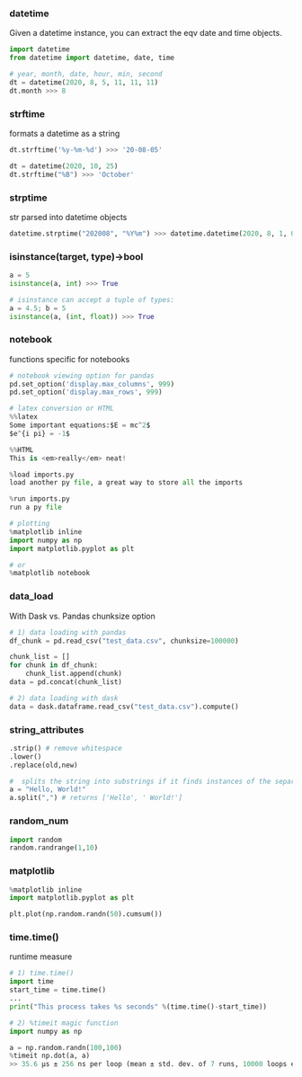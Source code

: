 ### datetime
Given a datetime instance, you can extract the eqv date and time objects.
```py
import datetime
from datetime import datetime, date, time

# year, month, date, hour, min, second
dt = datetime(2020, 8, 5, 11, 11, 11)
dt.month >>> 8
```

### strftime
formats a datetime as a string
```py
dt.strftime('%y-%m-%d') >>> '20-08-05'

dt = datetime(2020, 10, 25)
dt.strftime("%B") >>> 'October'
```

### strptime
str parsed into datetime objects
```py
datetime.strptime("202008", "%Y%m") >>> datetime.datetime(2020, 8, 1, 0, 0)
```

### isinstance(target, type)->bool
```py
a = 5
isinstance(a, int) >>> True

# isinstance can accept a tuple of types:
a = 4.5; b = 5
isinstance(a, (int, float)) >>> True
```

### notebook
functions specific for notebooks
```python
# notebook viewing option for pandas
pd.set_option('display.max_columns', 999)
pd.set_option('display.max_rows', 999)

# latex conversion or HTML
%%latex
Some important equations:$E = mc^2$
$e^{i pi} = -1$

%%HTML
This is <em>really</em> neat!

%load imports.py
load another py file, a great way to store all the imports

%run imports.py
run a py file

# plotting
%matplotlib inline
import numpy as np
import matplotlib.pyplot as plt

# or
%matplotlib notebook
```

### data_load
With Dask vs. Pandas chunksize option
```python
# 1) data loading with pandas 
df_chunk = pd.read_csv("test_data.csv", chunksize=100000) 

chunk_list = []  
for chunk in df_chunk:  
    chunk_list.append(chunk)
data = pd.concat(chunk_list)

# 2) data loading with dask 
data = dask.dataframe.read_csv("test_data.csv").compute()
```

### string_attributes
```python
.strip() # remove whitespace
.lower()
.replace(old,new)

#  splits the string into substrings if it finds instances of the separator
a = "Hello, World!"
a.split(",") # returns ['Hello', ' World!']
```

### random_num
```python
import random
random.randrange(1,10)
```

### matplotlib
```python
%matplotlib inline
import matplotlib.pyplot as plt

plt.plot(np.random.randn(50).cumsum())
```

### time.time()
runtime measure
```python
# 1) time.time()
import time
start_time = time.time()
...
print("This process takes %s seconds" %(time.time()-start_time))

# 2) %timeit magic function
import numpy as np

a = np.random.randn(100,100)
%timeit np.dot(a, a)
>> 35.6 µs ± 256 ns per loop (mean ± std. dev. of 7 runs, 10000 loops each)
```
